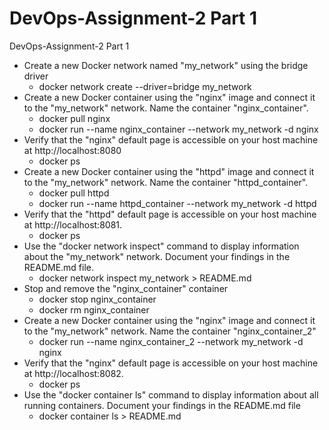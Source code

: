# DevOps-Assignment-2 Part 1
DevOps-Assignment-2 Part 1

 - Create a new Docker network named "my_network" using the bridge driver
    - docker network create --driver=bridge my_network
 - Create a new Docker container using the "nginx" image and connect it to the "my_network" network. Name the container "nginx_container".
    - docker pull nginx
    - docker run --name nginx_container --network my_network -d nginx
 - Verify that the "nginx" default page is accessible on your host machine at http://localhost:8080   
    - docker ps
 - Create a new Docker container using the "httpd" image and connect it to the "my_network" network. Name the container "httpd_container".
    -   docker pull httpd
    -   docker run --name httpd_container --network my_network -d httpd
 - Verify that the "httpd" default page is accessible on your host machine at http://localhost:8081.   
    - docker ps
 -  Use the "docker network inspect" command to display information about the "my_network" network. Document your findings in the README.md file.
    - docker network inspect my_network > README.md
 - Stop and remove the "nginx_container" container
    - docker stop nginx_container
    - docker rm nginx_container
 - Create a new Docker container using the "nginx" image and connect it to the "my_network" network. Name the container "nginx_container_2"
    - docker run --name nginx_container_2 --network my_network -d nginx
 -  Verify that the "nginx" default page is accessible on your host machine at http://localhost:8082.
    - docker ps   
 - Use the "docker container ls" command to display information about all running containers. Document your findings in the README.md file
    - docker container ls > README.md


   
